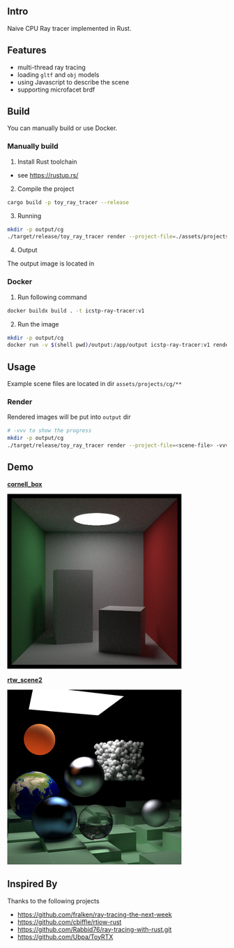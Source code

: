 ## Intro

Naive CPU Ray tracer implemented in Rust.

## Features

- multi-thread ray tracing
- loading `gltf` and `obj` models
- using Javascript to describe the scene
- supporting microfacet brdf

## Build

You can manually build or use Docker.

### Manually build

1. Install Rust toolchain

- see https://rustup.rs/

2. Compile the project

```sh
cargo build -p toy_ray_tracer --release
```

3. Running

```sh
mkdir -p output/cg
./target/release/toy_ray_tracer render --project-file=./assets/projects/cg/cornell_box.js -vvv
```

4. Output

The output image is located in [](output/cg/cornell_box.png)

### Docker

1. Run following command

```sh
docker buildx build . -t icstp-ray-tracer:v1
```

2. Run the image

```sh
mkdir -p output/cg
docker run -v $(shell pwd)/output:/app/output icstp-ray-tracer:v1 render -vvv --project-file=assets/projects/cg/cornell_box.js
```

## Usage

Example scene files are located in dir `assets/projects/cg/**`

### Render

Rendered images will be put into `output` dir

```sh
# -vvv to show the progress
mkdir -p output/cg
./target/release/toy_ray_tracer render --project-file=<scene-file> -vvv
```

## Demo

**[cornell_box](assets/projects/cg/cornell_box.js)**

<img src="assets/demo/cornell_box.png" height="400" />

**[rtw_scene2](assets/projects/cg/rtw_scene2.js)**

<img src="assets/demo/rtw_scene2.png" height="400" />

## Inspired By

Thanks to the following projects

- https://github.com/fralken/ray-tracing-the-next-week
- https://github.com/cbiffle/rtiow-rust
- https://github.com/Rabbid76/ray-tracing-with-rust.git
- https://github.com/Ubpa/ToyRTX
